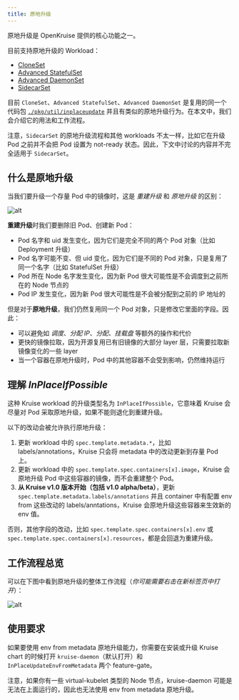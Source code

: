 ```yaml
---
title: 原地升级
---
```


原地升级是 OpenKruise 提供的核心功能之一。

目前支持原地升级的 Workload：

- [CloneSet](/docs/user-manuals/cloneset)
- [Advanced StatefulSet](/docs/user-manuals/advancedstatefulset)
- [Advanced DaemonSet](/docs/user-manuals/advanceddaemonset)
- [SidecarSet](/docs/user-manuals/advanceddaemonset)

目前 `CloneSet`、`Advanced StatefulSet`、`Advanced DaemonSet` 是复用的同一个代码包 [`./pkg/util/inplaceupdate`](https://github.com/openkruise/kruise/tree/master/pkg/util/inplaceupdate) 并且有类似的原地升级行为。在本文中，我们会介绍它的用法和工作流程。

注意，`SidecarSet` 的原地升级流程和其他 workloads 不太一样，比如它在升级 Pod 之前并不会把 Pod 设置为 not-ready 状态。因此，下文中讨论的内容并不完全适用于 `SidecarSet`。

## 什么是原地升级

当我们要升级一个存量 Pod 中的镜像时，这是 *重建升级* 和 *原地升级* 的区别：

![alt](/img/docs/core-concepts/inplace-update-comparation.png)

**重建升级**时我们要删除旧 Pod、创建新 Pod：

- Pod 名字和 uid 发生变化，因为它们是完全不同的两个 Pod 对象（比如 Deployment 升级）
- Pod 名字可能不变、但 uid 变化，因为它们是不同的 Pod 对象，只是复用了同一个名字（比如 StatefulSet 升级）
- Pod 所在 Node 名字发生变化，因为新 Pod 很大可能性是不会调度到之前所在的 Node 节点的
- Pod IP 发生变化，因为新 Pod 很大可能性是不会被分配到之前的 IP 地址的

但是对于**原地升级**，我们仍然复用同一个 Pod 对象，只是修改它里面的字段。因此：

- 可以避免如 *调度*、*分配 IP*、*分配、挂载盘* 等额外的操作和代价
- 更快的镜像拉取，因为开源复用已有旧镜像的大部分 layer 层，只需要拉取新镜像变化的一些 layer
- 当一个容器在原地升级时，Pod 中的其他容器不会受到影响，仍然维持运行

## 理解 *InPlaceIfPossible*

这种 Kruise workload 的升级类型名为 `InPlaceIfPossible`，它意味着 Kruise 会尽量对 Pod 采取原地升级，如果不能则退化到重建升级。

以下的改动会被允许执行原地升级：

1. 更新 workload 中的 `spec.template.metadata.*`，比如 labels/annotations，Kruise 只会将 metadata 中的改动更新到存量 Pod 上。
2. 更新 workload 中的 `spec.template.spec.containers[x].image`，Kruise 会原地升级 Pod 中这些容器的镜像，而不会重建整个 Pod。
3. **从 Kruise v1.0 版本开始（包括 v1.0 alpha/beta）**，更新 `spec.template.metadata.labels/annotations` 并且 container 中有配置 env from 这些改动的 labels/anntations，Kruise 会原地升级这些容器来生效新的 env 值。

否则，其他字段的改动，比如 `spec.template.spec.containers[x].env` 或 `spec.template.spec.containers[x].resources`，都是会回退为重建升级。

## 工作流程总览

可以在下图中看到原地升级的整体工作流程（*你可能需要右击在新标签页中打开*）：

![alt](/img/docs/core-concepts/inplace-update-workflow.png)

## 使用要求

如果要使用 env from metadata 原地升级能力，你需要在安装或升级 Kruise chart 的时候打开 `kruise-daemon`（默认打开）和 `InPlaceUpdateEnvFromMetadata` 两个 feature-gate。

注意，如果你有一些 virtual-kubelet 类型的 Node 节点，kruise-daemon 可能是无法在上面运行的，因此也无法使用 env from metadata 原地升级。
